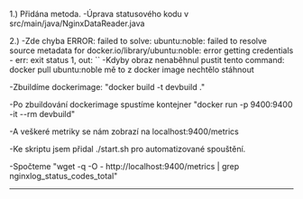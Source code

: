 1.) Přidána metoda.
-Úprava statusového kodu v src/main/java/NginxDataReader.java


2.) -Zde chyba ERROR: failed to solve: ubuntu:noble: failed to resolve source metadata for docker.io/library/ubuntu:noble: error getting credentials - err: exit status 1, out: ``
-Kdyby obraz nenaběhnul pustit tento command: docker pull ubuntu:noble 
mě to z docker image nechtělo stáhnout



-Zbuildíme dockerimage:  "docker build -t devbuild ."

-Po zbuildování dockerimage spustíme kontejner "docker run -p 9400:9400 -it --rm devbuild"



-A veškeré metriky se nám zobrazí na localhost:9400/metrics

-Ke skriptu jsem přidal ./start.sh pro automatizované spouštění.

-Spočteme "wget -q  -O - http://localhost:9400/metrics | grep nginxlog_status_codes_total"

-------------------------------------------------------------------------
